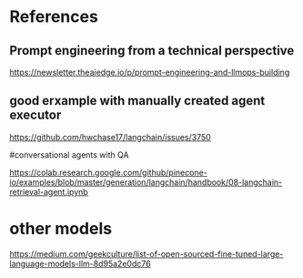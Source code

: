 # References

## Prompt engineering from a technical perspective

https://newsletter.theaiedge.io/p/prompt-engineering-and-llmops-building

## good erxample with manually created agent executor

https://github.com/hwchase17/langchain/issues/3750

#conversational agents with QA

https://colab.research.google.com/github/pinecone-io/examples/blob/master/generation/langchain/handbook/08-langchain-retrieval-agent.ipynb

# other models 

https://medium.com/geekculture/list-of-open-sourced-fine-tuned-large-language-models-llm-8d95a2e0dc76
